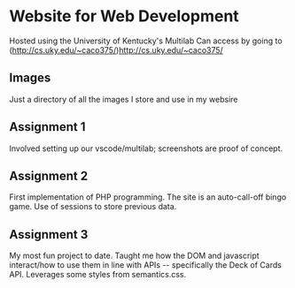 # Website for Web Development
Hosted using the University of Kentucky's Multilab
Can access by going to (http://cs.uky.edu/~caco375/)http://cs.uky.edu/~caco375/

## Images
Just a directory of all the images I store and use in my websire

## Assignment 1 
Involved setting up our vscode/multilab; screenshots are proof of concept.

## Assignment 2
First implementation of PHP programming. The site is an auto-call-off bingo game. Use of sessions to store previous data.

## Assignment 3
My most fun project to date. Taught me how the DOM and javascript interact/how to use them in line with APIs -- specifically the Deck of Cards API. Leverages some styles from semantics.css.

